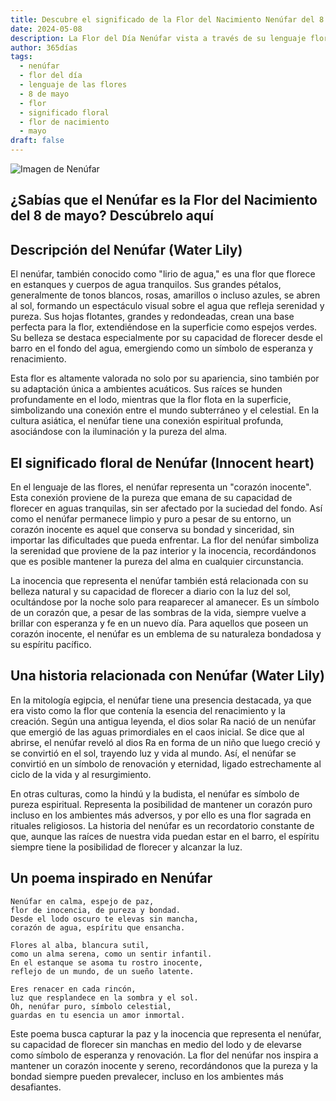 ```yaml
---
title: Descubre el significado de la Flor del Nacimiento Nenúfar del 8 de mayo
date: 2024-05-08
description: La Flor del Día Nenúfar vista a través de su lenguaje floral e historias
author: 365días
tags:
  - nenúfar
  - flor del día
  - lenguaje de las flores
  - 8 de mayo
  - flor
  - significado floral
  - flor de nacimiento
  - mayo
draft: false
---
```


![Imagen de Nenúfar](https://cdn.pixabay.com/photo/2017/06/17/21/21/water-lilies-2413578_1280.jpg#center#center)


## ¿Sabías que el Nenúfar es la Flor del Nacimiento del 8 de mayo? Descúbrelo aquí

## Descripción del Nenúfar (Water Lily)

El nenúfar, también conocido como "lirio de agua," es una flor que florece en estanques y cuerpos de agua tranquilos. Sus grandes pétalos, generalmente de tonos blancos, rosas, amarillos o incluso azules, se abren al sol, formando un espectáculo visual sobre el agua que refleja serenidad y pureza. Sus hojas flotantes, grandes y redondeadas, crean una base perfecta para la flor, extendiéndose en la superficie como espejos verdes. Su belleza se destaca especialmente por su capacidad de florecer desde el barro en el fondo del agua, emergiendo como un símbolo de esperanza y renacimiento. 

Esta flor es altamente valorada no solo por su apariencia, sino también por su adaptación única a ambientes acuáticos. Sus raíces se hunden profundamente en el lodo, mientras que la flor flota en la superficie, simbolizando una conexión entre el mundo subterráneo y el celestial. En la cultura asiática, el nenúfar tiene una conexión espiritual profunda, asociándose con la iluminación y la pureza del alma.

## El significado floral de Nenúfar (Innocent heart)

En el lenguaje de las flores, el nenúfar representa un "corazón inocente". Esta conexión proviene de la pureza que emana de su capacidad de florecer en aguas tranquilas, sin ser afectado por la suciedad del fondo. Así como el nenúfar permanece limpio y puro a pesar de su entorno, un corazón inocente es aquel que conserva su bondad y sinceridad, sin importar las dificultades que pueda enfrentar. La flor del nenúfar simboliza la serenidad que proviene de la paz interior y la inocencia, recordándonos que es posible mantener la pureza del alma en cualquier circunstancia.

La inocencia que representa el nenúfar también está relacionada con su belleza natural y su capacidad de florecer a diario con la luz del sol, ocultándose por la noche solo para reaparecer al amanecer. Es un símbolo de un corazón que, a pesar de las sombras de la vida, siempre vuelve a brillar con esperanza y fe en un nuevo día. Para aquellos que poseen un corazón inocente, el nenúfar es un emblema de su naturaleza bondadosa y su espíritu pacífico.

## Una historia relacionada con Nenúfar (Water Lily)

En la mitología egipcia, el nenúfar tiene una presencia destacada, ya que era visto como la flor que contenía la esencia del renacimiento y la creación. Según una antigua leyenda, el dios solar Ra nació de un nenúfar que emergió de las aguas primordiales en el caos inicial. Se dice que al abrirse, el nenúfar reveló al dios Ra en forma de un niño que luego creció y se convirtió en el sol, trayendo luz y vida al mundo. Así, el nenúfar se convirtió en un símbolo de renovación y eternidad, ligado estrechamente al ciclo de la vida y al resurgimiento.

En otras culturas, como la hindú y la budista, el nenúfar es símbolo de pureza espiritual. Representa la posibilidad de mantener un corazón puro incluso en los ambientes más adversos, y por ello es una flor sagrada en rituales religiosos. La historia del nenúfar es un recordatorio constante de que, aunque las raíces de nuestra vida puedan estar en el barro, el espíritu siempre tiene la posibilidad de florecer y alcanzar la luz.

## Un poema inspirado en Nenúfar

```  
Nenúfar en calma, espejo de paz,  
flor de inocencia, de pureza y bondad.  
Desde el lodo oscuro te elevas sin mancha,  
corazón de agua, espíritu que ensancha.

Flores al alba, blancura sutil,  
como un alma serena, como un sentir infantil.  
En el estanque se asoma tu rostro inocente,  
reflejo de un mundo, de un sueño latente.

Eres renacer en cada rincón,  
luz que resplandece en la sombra y el sol.  
Oh, nenúfar puro, símbolo celestial,  
guardas en tu esencia un amor inmortal.
```

Este poema busca capturar la paz y la inocencia que representa el nenúfar, su capacidad de florecer sin manchas en medio del lodo y de elevarse como símbolo de esperanza y renovación. La flor del nenúfar nos inspira a mantener un corazón inocente y sereno, recordándonos que la pureza y la bondad siempre pueden prevalecer, incluso en los ambientes más desafiantes.